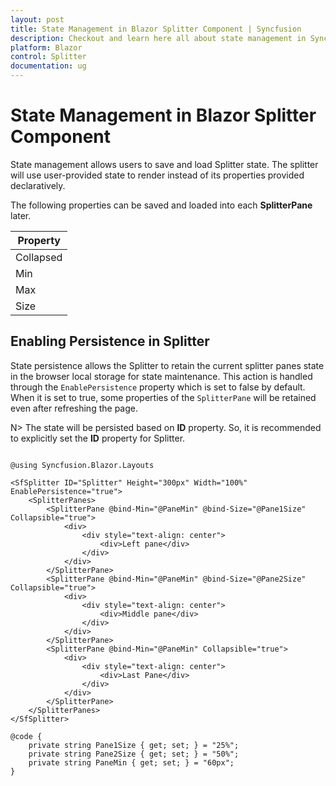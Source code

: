```yaml
---
layout: post
title: State Management in Blazor Splitter Component | Syncfusion
description: Checkout and learn here all about state management in Syncfusion Blazor Splitter component and more.
platform: Blazor
control: Splitter
documentation: ug
---
```


# State Management in Blazor Splitter Component

State management allows users to save and load Splitter state. The splitter will use user-provided state to render instead of its properties provided declaratively.

The following properties can be saved and loaded into each **SplitterPane** later.

Property|
-----|
Collapsed |
Min |
Max |
Size |

## Enabling Persistence in Splitter

State persistence allows the Splitter to retain the current splitter panes state in the browser local storage for state maintenance. This action is handled through the `EnablePersistence` property which is set to false by default. When it is set to true, some properties of the `SplitterPane` will be retained even after refreshing the page.

N> The state will be persisted based on **ID** property. So, it is recommended to explicitly set the **ID** property for Splitter.

```cshtml

@using Syncfusion.Blazor.Layouts

<SfSplitter ID="Splitter" Height="300px" Width="100%" EnablePersistence="true">
    <SplitterPanes>
        <SplitterPane @bind-Min="@PaneMin" @bind-Size="@Pane1Size" Collapsible="true">
            <div>
                <div style="text-align: center">
                    <div>Left pane</div>
                </div>
            </div>
        </SplitterPane>
        <SplitterPane @bind-Min="@PaneMin" @bind-Size="@Pane2Size" Collapsible="true">
            <div>
                <div style="text-align: center">
                    <div>Middle pane</div>
                </div>
            </div>
        </SplitterPane>
        <SplitterPane @bind-Min="@PaneMin" Collapsible="true">
            <div>
                <div style="text-align: center">
                    <div>Last Pane</div>
                </div>
            </div>
        </SplitterPane>
    </SplitterPanes>
</SfSplitter>

@code {
    private string Pane1Size { get; set; } = "25%";
    private string Pane2Size { get; set; } = "50%";
    private string PaneMin { get; set; } = "60px";
}
```